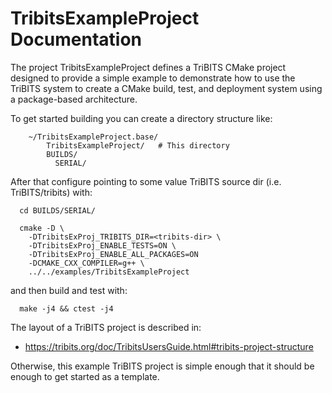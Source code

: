 # TribitsExampleProject Documentation

The project TribitsExampleProject defines a TriBITS CMake project designed to
provide a simple example to demonstrate how to use the TriBITS system to
create a CMake build, test, and deployment system using a package-based
architecture.

To get started building you can create a directory structure like:

```
    ~/TribitsExampleProject.base/
        TribitsExampleProject/   # This directory
        BUILDS/
          SERIAL/
```

After that configure pointing to some value TriBITS source dir <tribits-dir>
(i.e. TriBITS/tribits) with:

```
  cd BUILDS/SERIAL/ 

  cmake -D \
    -DTribitsExProj_TRIBITS_DIR=<tribits-dir> \
    -DTribitsExProj_ENABLE_TESTS=ON \
    -DTribitsExProj_ENABLE_ALL_PACKAGES=ON
    -DCMAKE_CXX_COMPILER=g++ \
    ../../examples/TribitsExampleProject
```

and then build and test with:

```
  make -j4 && ctest -j4
```

The layout of a TriBITS project is described in:

* https://tribits.org/doc/TribitsUsersGuide.html#tribits-project-structure

Otherwise, this example TriBITS project is simple enough that it should be
enough to get started as a template.
